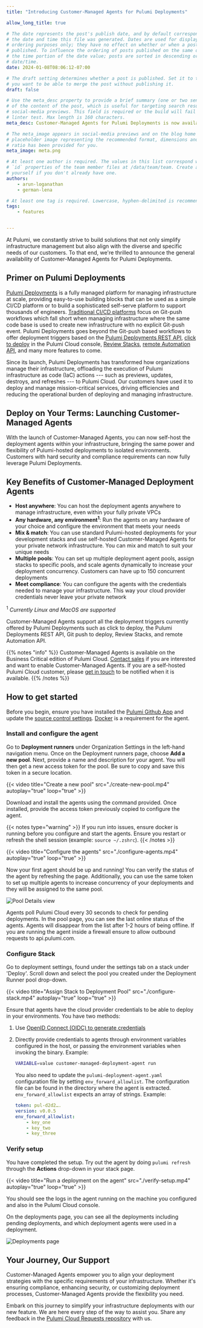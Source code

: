 ```yaml
---
title: "Introducing Customer-Managed Agents for Pulumi Deployments"

allow_long_title: true

# The date represents the post's publish date, and by default corresponds with
# the date and time this file was generated. Dates are used for display and
# ordering purposes only; they have no effect on whether or when a post is
# published. To influence the ordering of posts published on the same date, use
# the time portion of the date value; posts are sorted in descending order by
# date/time.
date: 2024-01-08T08:06:12-07:00

# The draft setting determines whether a post is published. Set it to true if
# you want to be able to merge the post without publishing it.
draft: false

# Use the meta_desc property to provide a brief summary (one or two sentences)
# of the content of the post, which is useful for targeting search results or
# social-media previews. This field is required or the build will fail the
# linter test. Max length is 160 characters.
meta_desc: Customer-Managed Agents for Pulumi Deployments is now available, allowing users to self-host deployment agents and get the same power and flexibility of Pulumi Deployments. 

# The meta_image appears in social-media previews and on the blog home page. A
# placeholder image representing the recommended format, dimensions and aspect
# ratio has been provided for you.
meta_image: meta.png

# At least one author is required. The values in this list correspond with the
# `id` properties of the team member files at /data/team/team. Create a file for
# yourself if you don't already have one.
authors:
    - arun-loganathan
    - german-lena 

# At least one tag is required. Lowercase, hyphen-delimited is recommended.
tags:
    - features


---
```


At Pulumi, we constantly strive to build solutions that not only simplify infrastructure management but also align with the diverse and specific needs of our customers. To that end, we're thrilled to announce the general availability of Customer-Managed Agents for Pulumi Deployments. 

<!--more-->

## Primer on Pulumi Deployments

[Pulumi Deployments](/docs/pulumi-cloud/deployments/) is a fully managed platform for managing infrastructure at scale, providing easy-to-use building blocks that can be used as a simple CI/CD platform or to build a sophisticated self-serve platform to support thousands of engineers. [Traditional CI/CD platforms](/docs/pulumi-cloud/deployments/versus) focus on Git-push workflows which fall short when managing infrastructure where the same code base is used to create new infrastructure with no explicit Git-push event.  Pulumi Deployments goes beyond the Git-push based workflows to offer deployment triggers based on the [Pulumi Deployments REST API](/docs/pulumi-cloud/deployments/api), [click to deploy](/docs/pulumi-cloud/deployments/reference/#click-to-deploy) in the Pulumi Cloud console, [Review Stacks](/docs/pulumi-cloud/deployments/review-stacks), [remote Automation API](/docs/using-pulumi/automation-api), and many more features to come. 

Since its launch, Pulumi Deployments has transformed how organizations manage their infrastructure, offloading the execution of Pulumi infrastructure as code (IaC) actions --- such as previews, updates, destroys, and refreshes --- to Pulumi Cloud. Our customers have used it to deploy and manage mission-critical services, driving efficiencies and reducing the operational burden of deploying and managing infrastructure. 

## Deploy on Your Terms: Launching Customer-Managed Agents

With the launch of Customer-Managed Agents, you can now self-host the deployment agents within your infrastructure, bringing the same power and flexibility of Pulumi-hosted deployments to isolated environments. Customers with hard security and compliance requirements can now fully leverage Pulumi Deployments. 

## Key Benefits of Customer-Managed Deployment Agents

- **Host anywhere**: You can host the deployment agents anywhere to manage infrastructure, even within your fully private VPCs
- **Any hardware, any environment<sup>1</sup>**: Run the agents on any hardware of your choice and configure the environment that meets your needs
- **Mix & match**: You can use standard Pulumi-hosted deployments for your development stacks and use self-hosted Customer-Managed Agents for your private network infrastructure. You can mix and match to suit your unique needs
- **Multiple pools**: You can set up multiple deployment agent pools, assign stacks to specific pools, and scale agents dynamically to increase your deployment concurrency. Customers can have up to 150 concurrent deployments
- **Meet compliance**: You can configure the agents with the credentials needed to manage your infrastructure. This way your cloud provider credentials never leave your private network

<sup>1</sup> *Currently Linux and MacOS are supported*

Customer-Managed Agents support all the deployment triggers currently offered by Pulumi Deployments such as click to deploy, the Pulumi Deployments REST API, Git push to deploy, Review Stacks, and remote Automation API. 

{{% notes "info" %}}
Customer-Managed Agents is available on the Business Critical edition of Pulumi Cloud. [Contact sales](/contact/?form=sales) if you are interested and want to enable Customer-Managed Agents. If you are a self-hosted Pulumi Cloud customer, please [get in touch](https://share.hsforms.com/1YajiJ73sSuGn5RoTkyvKxg2mxud) to be notified when it is available.
{{% /notes %}}


## How to get started

Before you begin, ensure you have installed the [Pulumi Github App](/docs/using-pulumi/continuous-delivery/github-app/) and update the [source control settings](/docs/pulumi-cloud/deployments/get-started). [Docker](https://docs.docker.com/engine/) is a requirement for the agent.

### Install and configure the agent

Go to **Deployment runners** under Organization Settings in the left-hand navigation menu. Once on the Deployment runners page, choose **Add a new pool**. Next, provide a name and description for your agent. You will then get a new access token for the pool. Be sure to copy and save this token in a secure location.

{{< video title="Create a new pool" src="./create-new-pool.mp4" autoplay="true" loop="true" >}}

Download and install the agents using the command provided. Once installed, provide the access token previously copied to configure the agent. 

{{< notes type="warning" >}}
If you run into issues, ensure docker is running before you configure and start the agents. Ensure you restart or refresh the shell session (example: `source ~/.zshrc`).
{{< /notes >}}

{{< video title="Configure the agents" src="./configure-agents.mp4" autoplay="true" loop="true" >}}

Now your first agent should be up and running! You can verify the status of the agent by refreshing the page. Additionally, you can use the same token to set up multiple agents to increase concurrency of your deployments and they will be assigned to the same pool.

![Pool Details view](./view-agent-status.png)

Agents poll Pulumi Cloud every 30 seconds to check for pending deployments. In the pool page, you can see the last online status of the agents. Agents will disappear from the list after 1-2 hours of being offline. If you are running the agent inside a firewall ensure to allow outbound requests to api.pulumi.com.

### Configure Stack

Go to deployment settings, found under the settings tab on a stack under 'Deploy'. Scroll down and select the pool you created under the Deployment Runner pool drop-down.

{{< video title="Assign Stack to Deployment Pool" src="./configure-stack.mp4" autoplay="true" loop="true" >}}

Ensure that agents have the cloud provider credentials to be able to deploy in your environments. You have two methods:

1. Use [OpenID Connect (OIDC) to generate credentials](/docs/pulumi-cloud/oidc)
2. Directly provide credentials to agents through environment variables configured in the host, or passing the environment variables when invoking the binary. Example:

   ```bash
   VARIABLE=value customer-managed-deployment-agent run
   ```

   You also need to update the `pulumi-deployment-agent.yaml` configuration file by setting `env_forward_allowlist`. The configuration file can be found in the directory where the agent is extracted. `env_forward_allowlist` expects an array of strings. Example:

    ```yaml
    token: pul-d2d2….
    version: v0.0.5
    env_forward_allowlist:
        - key_one
        - key_two
        - key_three
    ```

### Verify setup

You have completed the setup. Try out the agent by doing `pulumi refresh` through the **Actions** drop-down in your stack page.

{{< video title="Run a deployment on the agent" src="./verify-setup.mp4" autoplay="true" loop="true" >}}

You should see the logs in the agent running on the machine you configured and also in the Pulumi Cloud console.

On the deployments page, you can see all the deployments including pending deployments, and which deployment agents were used in a deployment.

![Deployments page](./view-deployment-status.png)


## Your Journey, Our Support
Customer-Managed Agents empower you to align your deployment strategies with the specific requirements of your infrastructure. Whether it's ensuring compliance, enhancing security, or customizing deployment processes, Customer-Managed Agents provide the flexibility you need.

Embark on this journey to simplify your infrastructure deployments with our new feature. We are here every step of the way to assist you. Share any feedback in the [Pulumi Cloud Requests repository](https://github.com/pulumi/pulumi-cloud-requests/issues/new/choose) with us.
